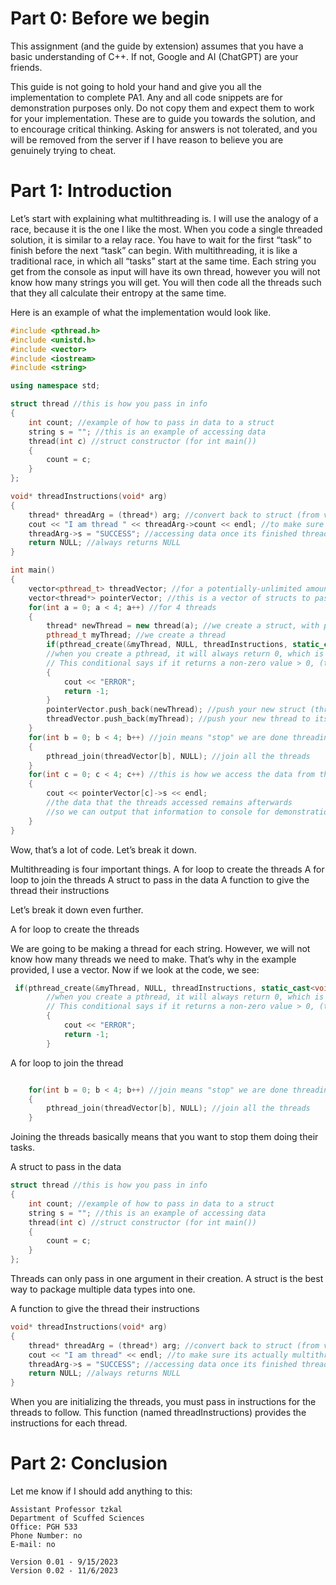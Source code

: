 # Part 0: Before we begin

This assignment (and the guide by extension) assumes that you have a basic understanding of C++. If not, Google and AI (ChatGPT) are your friends.

This guide is not going to hold your hand and give you all the implementation to complete PA1. Any and all code snippets are for demonstration purposes only. Do not copy them and expect them to work for your implementation. These are to guide you towards the solution, and to encourage critical thinking. Asking for answers is not tolerated, and you will be removed from the server if I have reason to believe you are genuinely trying to cheat.

# Part 1: Introduction

Let’s start with explaining what multithreading is. I will use the analogy of a race, because it is the one I like the most. When you code a single threaded solution, it is similar to a relay race. You have to wait for the first “task” to finish before the next “task” can begin. With multithreading, it is like a traditional race, in which all “tasks” start at the same time. Each string you get from the console as input will have its own thread, however you will not know how many strings you will get. You will then code all the threads such that they all calculate their entropy at the same time.

Here is an example of what the implementation would look like.

```cpp
#include <pthread.h>
#include <unistd.h>
#include <vector>
#include <iostream>
#include <string>

using namespace std;

struct thread //this is how you pass in info
{
    int count; //example of how to pass in data to a struct
    string s = ""; //this is an example of accessing data
    thread(int c) //struct constructor (for int main())
    {
        count = c;
    }
};

void* threadInstructions(void* arg)
{
    thread* threadArg = (thread*) arg; //convert back to struct (from void*)
    cout << "I am thread " << threadArg->count << endl; //to make sure its actually multithreading
    threadArg->s = "SUCCESS"; //accessing data once its finished threading
    return NULL; //always returns NULL
}

int main()
{
    vector<pthread_t> threadVector; //for a potentially-unlimited amount of threads, a vector is useful in keeping track of all your threads
    vector<thread*> pointerVector; //this is a vector of structs to pass in and pass out the data for the thread, and for accessing said data whenever
    for(int a = 0; a < 4; a++) //for 4 threads
    {
        thread* newThread = new thread(a); //we create a struct, with parameter a (the for loop counter)
        pthread_t myThread; //we create a thread
        if(pthread_create(&myThread, NULL, threadInstructions, static_cast<void*> (newThread)))
        //when you create a pthread, it will always return 0, which is false
        // This conditional says if it returns a non-zero value > 0, (true), an error occurred
        {
            cout << "ERROR";
            return -1;
        }
        pointerVector.push_back(newThread); //push your new struct (thread)* to its respective vector
        threadVector.push_back(myThread); //push your new thread to its respective vector
    }
    for(int b = 0; b < 4; b++) //join means "stop" we are done threading
    {
        pthread_join(threadVector[b], NULL); //join all the threads
    }
    for(int c = 0; c < 4; c++) //this is how we access the data from the struct
    {
        cout << pointerVector[c]->s << endl;
        //the data that the threads accessed remains afterwards
        //so we can output that information to console for demonstration purposes
    }
}
```

Wow, that’s a lot of code. Let’s break it down.

Multithreading is four important things.
A for loop to create the threads
A for loop to join the threads
A struct to pass in the data
A function to give the thread their instructions

Let’s break it down even further.

A for loop to create the threads

We are going to be making a thread for each string. However, we will not know how many threads we need to make. That’s why in the example provided, I use a vector. Now if we look at the code, we see:

```cpp
 if(pthread_create(&myThread, NULL, threadInstructions, static_cast<void*> (newThread)))
        //when you create a pthread, it will always return 0, which is false
        // This conditional says if it returns a non-zero value > 0, (true), an error occurred
        {
            cout << "ERROR";
            return -1;
        }
```

A for loop to join the thread

```cpp

    for(int b = 0; b < 4; b++) //join means "stop" we are done threading
    {
        pthread_join(threadVector[b], NULL); //join all the threads
    }
```

Joining the threads basically means that you want to stop them doing their tasks.

A struct to pass in the data

```cpp
struct thread //this is how you pass in info
{
    int count; //example of how to pass in data to a struct
    string s = ""; //this is an example of accessing data
    thread(int c) //struct constructor (for int main())
    {
        count = c;
    }
};
```

Threads can only pass in one argument in their creation. A struct is the best way to package multiple data types into one.

A function to give the thread their instructions

```cpp
void* threadInstructions(void* arg)
{
    thread* threadArg = (thread*) arg; //convert back to struct (from void*)
    cout << "I am thread" << endl; //to make sure its actually multithreading
    threadArg->s = "SUCCESS"; //accessing data once its finished threading
    return NULL; //always returns NULL
}
```

When you are initializing the threads, you must pass in instructions for the threads to follow. This function (named threadInstructions) provides the instructions for each thread.

# Part 2: Conclusion

Let me know if I should add anything to this:

```
Assistant Professor tzkal
Department of Scuffed Sciences
Office: PGH 533
Phone Number: no
E-mail: no

Version 0.01 - 9/15/2023
Version 0.02 - 11/6/2023
```
